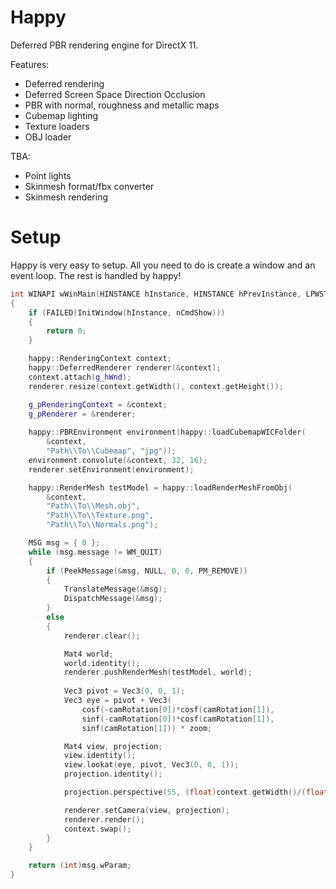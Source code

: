# Happy
Deferred PBR rendering engine for DirectX 11.

Features:
- Deferred rendering
- Deferred Screen Space Direction Occlusion
- PBR with normal, roughness and metallic maps
- Cubemap lighting
- Texture loaders
- OBJ loader

TBA:
- Point lights
- Skinmesh format/fbx converter
- Skinmesh rendering

# Setup
Happy is very easy to setup. All you need to do is create a window and an event loop. The rest is handled by happy!
```C++
int WINAPI wWinMain(HINSTANCE hInstance, HINSTANCE hPrevInstance, LPWSTR lpCmdLine, int nCmdShow)
{
	if (FAILED(InitWindow(hInstance, nCmdShow)))
	{
		return 0;
	}

	happy::RenderingContext context;
	happy::DeferredRenderer renderer(&context);
	context.attach(g_hWnd);
	renderer.resize(context.getWidth(), context.getHeight());

	g_pRenderingContext = &context;
	g_pRenderer = &renderer;
	
	happy::PBREnvironment environment(happy::loadCubemapWICFolder(
		&context,
		"Path\\To\\Cubemap", "jpg"));
	environment.convolute(&context, 32, 16);
	renderer.setEnvironment(environment);

	happy::RenderMesh testModel = happy::loadRenderMeshFromObj(
		&context,
		"Path\\To\\Mesh.obj",
		"Path\\To\\Texture.png",
		"Path\\To\\Normals.png");

	MSG msg = { 0 };
	while (msg.message != WM_QUIT)
	{
		if (PeekMessage(&msg, NULL, 0, 0, PM_REMOVE))
		{
			TranslateMessage(&msg);
			DispatchMessage(&msg);
		}
		else
		{
			renderer.clear();

			Mat4 world;
			world.identity();
			renderer.pushRenderMesh(testModel, world);
			
			Vec3 pivot = Vec3(0, 0, 1);
			Vec3 eye = pivot + Vec3(
				cosf(-camRotation[0])*cosf(camRotation[1]),
				sinf(-camRotation[0])*cosf(camRotation[1]),
				sinf(camRotation[1])) * zoom;

			Mat4 view, projection;
			view.identity();
			view.lookat(eye, pivot, Vec3(0, 0, 1));
			projection.identity();

			projection.perspective(55, (float)context.getWidth()/(float)context.getHeight(), .1f, 100.0f);

			renderer.setCamera(view, projection);
			renderer.render();
			context.swap();
		}
	}

	return (int)msg.wParam;
}
```
